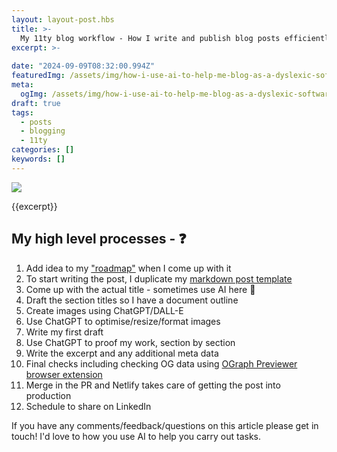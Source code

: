 ```yaml
---
layout: layout-post.hbs
title: >-
  My 11ty blog workflow - How I write and publish blog posts efficiently
excerpt: >-
  
date: "2024-09-09T08:32:00.994Z"
featuredImg: /assets/img/how-i-use-ai-to-help-me-blog-as-a-dyslexic-software-engineer--featured-img.webp
meta:
  ogImg: /assets/img/how-i-use-ai-to-help-me-blog-as-a-dyslexic-software-engineer--og-img.jpg
draft: true
tags:
  - posts
  - blogging
  - 11ty
categories: []
keywords: []
---
```


![]({{featuredImg}})

{{excerpt}}

## My high level processes - ❓
1. Add idea to my ["roadmap"](https://github.com/stuartjnelson/northern-badger-11ty-blog?tab=readme-ov-file#roadmap) when I come up with it
2. To start writing the post, I duplicate my [markdown post template](https://github.com/stuartjnelson/northern-badger-11ty-blog/blob/main/articles/__TEMPLATE.md)
3. Come up with the actual title - sometimes use AI here 🤖
4. Draft the section titles so I have a document outline
5. Create images using ChatGPT/DALL-E
6. Use ChatGPT to optimise/resize/format images
7. Write my first draft
8. Use ChatGPT to proof my work, section by section
9. Write the excerpt and any additional meta data
10. Final checks including checking OG data using [OGraph Previewer browser extension](https://chromewebstore.google.com/detail/ograph-previewer/ggcfeakcnodgcmmllfdbmngekljbhiim)
11. Merge in the PR and Netlify takes care of getting the post into production
12. Schedule to share on LinkedIn





If you have any comments/feedback/questions on this article please get in touch! I'd love to how you use AI to help you carry out tasks.